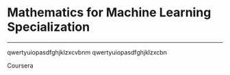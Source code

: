 # Mathematics for Machine Learning Specialization
**********************************************************************

qwertyuiopasdfghjklzxcvbnm qwertyuiopasdfghjklzxcbn

Coursera
